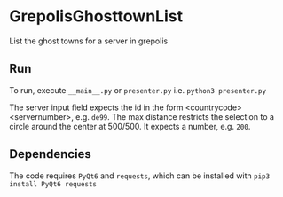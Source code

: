 # GrepolisGhosttownList
List the ghost towns for a server in grepolis

## Run

To run, execute `__main__.py` or `presenter.py` i.e. `python3 presenter.py`

The server input field expects the id in the form \<countrycode\>\<servernumber\>, e.g. `de99`. The max distance restricts the selection to a circle around the center at 500/500. It expects a number, e.g. `200`.

## Dependencies

The code requires `PyQt6` and `requests`, which can be installed with `pip3 install PyQt6 requests`
